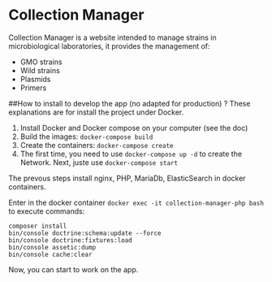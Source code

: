 # Collection Manager

Collection Manager is a website intended to manage strains in microbiological laboratories,
it provides the management of:
* GMO strains
* Wild strains
* Plasmids
* Primers

##How to install to develop the app (no adapted for production) ?
These explanations are for install the project under Docker.

1. Install Docker and Docker compose on your computer (see the doc)
2. Build the images: `docker-compose build`
3. Create the containers: `docker-compose create`
4. The first time, you need to use `docker-compose up -d` to create the Network. Next, juste use `docker-compose start`
 
The prevous steps install nginx, PHP, MariaDb, ElasticSearch in docker containers.
    
Enter in the docker container `docker exec -it collection-manager-php bash` to execute commands:
```
composer install
bin/console doctrine:schema:update --force
bin/console doctrine:fixtures:load
bin/console assetic:dump
bin/console cache:clear
```
Now, you can start to work on the app.

